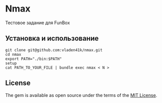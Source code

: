 # Nmax

Тестовое задание для FunBox

## Установка и использование

    git clone git@github.com:vladen41k/nmax.git
    cd nmax
    export PATH="./bin:$PATH"
    setup
    cat PATH_TO_YOUR_FILE | bundle exec nmax < N >

## License

The gem is available as open source under the terms of the [MIT License](https://opensource.org/licenses/MIT).
